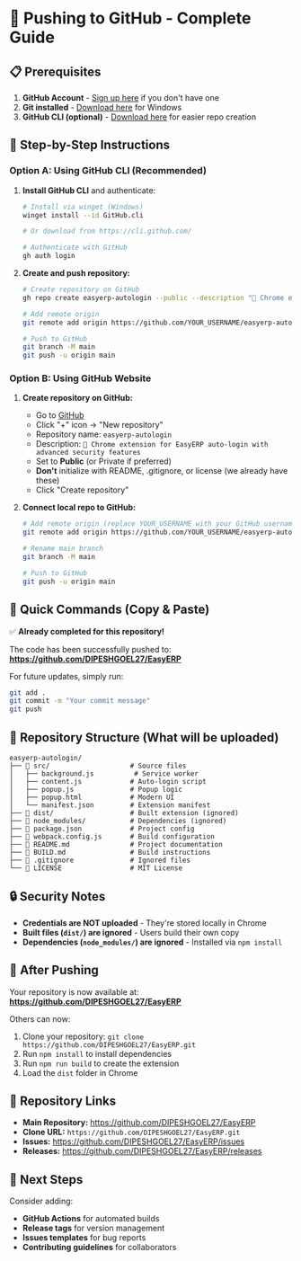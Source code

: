 # 🚀 Pushing to GitHub - Complete Guide

## 📋 Prerequisites

1. **GitHub Account** - [Sign up here](https://github.com) if you don't have one
2. **Git installed** - [Download here](https://git-scm.com/download/windows) for Windows
3. **GitHub CLI (optional)** - [Download here](https://cli.github.com/) for easier repo creation

## 🔧 Step-by-Step Instructions

### Option A: Using GitHub CLI (Recommended)

1. **Install GitHub CLI** and authenticate:

   ```bash
   # Install via winget (Windows)
   winget install --id GitHub.cli

   # Or download from https://cli.github.com/

   # Authenticate with GitHub
   gh auth login
   ```

2. **Create and push repository:**

   ```bash
   # Create repository on GitHub
   gh repo create easyerp-autologin --public --description "🔐 Chrome extension for EasyERP auto-login with advanced security features"

   # Add remote origin
   git remote add origin https://github.com/YOUR_USERNAME/easyerp-autologin.git

   # Push to GitHub
   git branch -M main
   git push -u origin main
   ```

### Option B: Using GitHub Website

1. **Create repository on GitHub:**

   - Go to [GitHub](https://github.com)
   - Click "+" icon → "New repository"
   - Repository name: `easyerp-autologin`
   - Description: `🔐 Chrome extension for EasyERP auto-login with advanced security features`
   - Set to **Public** (or Private if preferred)
   - **Don't** initialize with README, .gitignore, or license (we already have these)
   - Click "Create repository"

2. **Connect local repo to GitHub:**

   ```bash
   # Add remote origin (replace YOUR_USERNAME with your GitHub username)
   git remote add origin https://github.com/YOUR_USERNAME/easyerp-autologin.git

   # Rename main branch
   git branch -M main

   # Push to GitHub
   git push -u origin main
   ```

## 🎯 Quick Commands (Copy & Paste)

✅ **Already completed for this repository!**

The code has been successfully pushed to:
**https://github.com/DIPESHGOEL27/EasyERP**

For future updates, simply run:
```bash
git add .
git commit -m "Your commit message"
git push
```

## 📁 Repository Structure (What will be uploaded)

```
easyerp-autologin/
├── 📁 src/                    # Source files
│   ├── background.js          # Service worker
│   ├── content.js            # Auto-login script
│   ├── popup.js              # Popup logic
│   ├── popup.html            # Modern UI
│   └── manifest.json         # Extension manifest
├── 📁 dist/                   # Built extension (ignored)
├── 📁 node_modules/           # Dependencies (ignored)
├── 📄 package.json            # Project config
├── 📄 webpack.config.js       # Build configuration
├── 📄 README.md               # Project documentation
├── 📄 BUILD.md                # Build instructions
├── 📄 .gitignore              # Ignored files
└── 📄 LICENSE                 # MIT License
```

## 🔒 Security Notes

- **Credentials are NOT uploaded** - They're stored locally in Chrome
- **Built files (`dist/`) are ignored** - Users build their own copy
- **Dependencies (`node_modules/`) are ignored** - Installed via `npm install`

## 🎉 After Pushing

Your repository is now available at:
**https://github.com/DIPESHGOEL27/EasyERP**

Others can now:

1. Clone your repository: `git clone https://github.com/DIPESHGOEL27/EasyERP.git`
2. Run `npm install` to install dependencies
3. Run `npm run build` to create the extension
4. Load the `dist` folder in Chrome

## 🔗 Repository Links

- **Main Repository:** https://github.com/DIPESHGOEL27/EasyERP
- **Clone URL:** `https://github.com/DIPESHGOEL27/EasyERP.git`
- **Issues:** https://github.com/DIPESHGOEL27/EasyERP/issues
- **Releases:** https://github.com/DIPESHGOEL27/EasyERP/releases

## 🚀 Next Steps

Consider adding:

- **GitHub Actions** for automated builds
- **Release tags** for version management
- **Issues templates** for bug reports
- **Contributing guidelines** for collaborators
